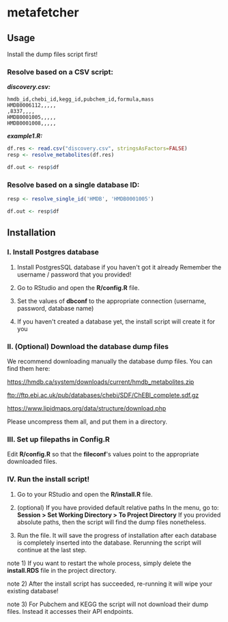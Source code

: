 # metafetcher

## Usage
Install the dump files script first!

### Resolve based on a CSV script:

***discovery.csv:***
```csv
hmdb_id,chebi_id,kegg_id,pubchem_id,formula,mass
HMDB0006112,,,,,
,8337,,,,
HMDB0001005,,,,,
HMDB0001008,,,,,
```

***example1.R:***
```R
df.res <- read.csv("discovery.csv", stringsAsFactors=FALSE)
resp <- resolve_metabolites(df.res)

df.out <- resp$df
```

### Resolve based on a single database ID:
```R
resp <- resolve_single_id('HMDB', 'HMDB0001005')

df.out <- resp$df
```


## Installation

### I. Install Postgres database
1) Install PostgresSQL database if you haven't got it already
Remember the username / password that you provided!

2) Go to RStudio and open the **R/config.R** file.

3) Set the values of **dbconf** to the appropriate connection (username, password, database name)

4) If you haven't created a database yet, the install script will create it for you 

### II. (Optional) Download the database dump files 

We recommend downloading manually the database dump files. You can find them here:

  https://hmdb.ca/system/downloads/current/hmdb_metabolites.zip

  ftp://ftp.ebi.ac.uk/pub/databases/chebi/SDF/ChEBI_complete.sdf.gz
  
  https://www.lipidmaps.org/data/structure/download.php
  
Please uncompress them all, and put them in a directory.

### III. Set up filepaths in Config.R
Edit **R/config.R** so that the **fileconf**'s values point to the appropriate downloaded files.

### IV. Run the install script!
1) Go to your RStudio and open the **R/install.R** file.

2) (optional) If you have provided default relative paths In the menu, go to: 
**Session > Set Working Directory > To Project Directory**
If you provided absolute paths, then the script will find the dump files nonetheless.

3) Run the file. It will save the progress of installation after each database is completely inserted into the database. Rerunning the script will continue at the last step.

note 1) If you want to restart the whole process, simply delete the **install.RDS** file in the project directory.

note 2) After the install script has succeeded, re-running it will wipe your existing database!

note 3) For Pubchem and KEGG the script will not download their dump files. Instead it accesses their API endpoints.
